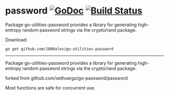 # password [![GoDoc](https://godoc.org/github.com/1800alex/go-utilities-password?status.svg)](https://godoc.org/github.com/1800alex/go-utilities-password) [![Build Status](https://travis-ci.com/1800alex/go-utilities-password.png?branch=master)](https://travis-ci.com/1800alex/go-utilities-password)
Package go-utilities-password provides a library for generating high-entropy random password strings via the crypto/rand package.

Download:
```shell
go get github.com/1800alex/go-utilities-password
```

* * *
Package go-utilities-password provides a library for generating high-entropy random
password strings via the crypto/rand package.

forked from github.com/sethvargo/go-password/password

Most functions are safe for concurrent use.




